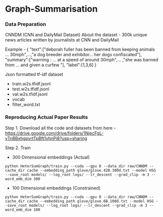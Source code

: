 # Graph-Summarisation


### Data Preparation

CNNDM (CNN and DailyMail Dataset)
About the dataset - 300k unique news articles written by journalists at CNN and DailyMail

Example - 
{
  "text":["deborah fuller has been banned from keeping animals ... 30mph",...,"a dog breeder and exhibitor... her dogs confiscated"],
  "summary":["warning : ... at a speed of around 30mph",... ,"she was banned from ... and given a curfew "],
  "label":[1,3,6]
}

Json formatted tf-idf dataset


- train.w2s.tfidf.jsonl
- test.w2s.tfidf.jsonl
- val.w2s.tfidf.jsonl
- vocab
- filter_word.txt


### Reproducing Actual Paper Results

Step 1. Download all the code and datasets from here - 
https://drive.google.com/drive/folders/1NjecFgL-vTnBBxhgpvrtTpBft1vhnPi8?usp=sharing

Step 2. Train
- 300 Dimensional embeddings (Actual) 
 
```python HeterSumGraph/train.py --cuda --gpu 0 --data_dir raw/CNNDM --cache_dir cache --embedding_path glove/glove.42B.300d.txt --model HSG --save_root models/ --log_root logs/ --lr_descent --grad_clip -m 3 --word_emb_dim 300```

- 100 Dimensional embeddings (Constrained)  

```python HeterSumGraph/train.py --cuda --gpu 0 --data_dir raw/CNNDM --cache_dir cache --embedding_path glove/glove.6B.100d.txt --model HSG --save_root models/ --log_root logs/ --lr_descent --grad_clip -m 3 --word_emb_dim 100```
